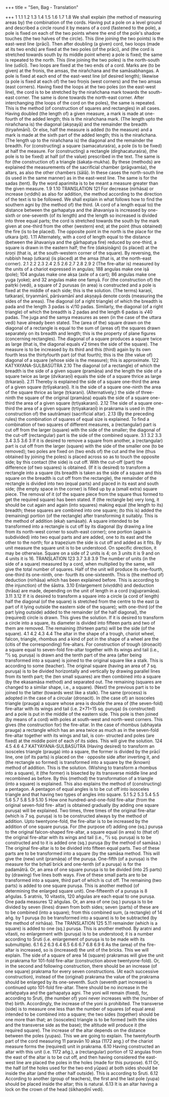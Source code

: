 +++
title = "Sen, Bag - Translation"

+++
1
1.1
1.2
1.3
1.4
1.5
1.6
1.7
1.8
We shall explain (the method of measuring areas by) the combination of the cords.
Having put a pole on a level ground and described a circle round it by means of a cord (fastened to the pole), a pole is fixed on each of the two points where the end of the pole's shadow touches (the two halves of the circle). This (line joining the two points) is the east-west line (prācī). Then after doubling (a given) cord, two loops (made at its two ends) are fixed at the two poles (of the prāci), and (the cord is stretched towards south by its middle point where) a pole is fixed; the same is repeated to the north. This (line joining the two poles) is the north-south line (udīcī).
Two loops are fixed at the two ends of a cord. Marks are (to be given) at the fronis, the amsas, the nirañchana and the samāsabhangas. A pole is fixed at each end of the east-west line (of desired length); likewise (a pole is fixed at each of) the two froņis (west corners) and the two amsas (east corners). Having fixed the loops at the two poles (on the east-west line), the cord is to be stretched by the nirañchana mark towards the south-east corner. The same is done towards the north-east corner. After interchanging (the loops of the cord on the poles), the same is repeated. This is the method (of construction of squares and rectangles) in all cases.
Having doubled (the length of) a given measure, a mark is made at one- fourth of the added length; this is the nirañchana mark. (The length upto the nirañchana is) the diagonal (akṣṇayā) and the remainder the breadth (tiryaňmānī).
Or else, half the measure is added (to the measure) and a mark is made at the sixth part of the added length; this is the nirañchana. (The length up to the nirañchana is) the diagonal and the remainder the breadth.
For (constructing) a square (samacaturaśra), a pole (is to be fixed) at half the measure. For (constructing) a rectangle (dirghacaturaśra), (the pole is to be fixed) at half (of the value) prescribed in the text. The same is for (the construction of) a triangle (śakaṭa-mukha).
By these (methods) are explained the measurements of the sacrificial chamber (prāgvamśa), the altars, as also the other chambers (śālā). In these cases the north-south line (is used in the same manner) as in the east-west line. The same is for the sadas (tent).
By the word aparimita is to be meant a measure greater than the given
measure.
1.9
1.10
TRANSLATION
121
For decrease (nirhāsa) or increase (vṛddhi) as also for addition, the method according to the direction of the text is to be followed.
We shall explain in what follows how to find the southern agni by (the method of) the third. (A cord of a length equal to) the distance between the garhapatya and the āhavaniya is increased by one-sixth or one-seventh (of its length) and the length so increased is divided into three equal parts; the cord is stretched towards the south by the mark given at one-third from the other (western) end; at the point (thus obtained) the fire (is to be placed). The opposite point in the north is the place for the utkara (pit).
1.11 Alternately, with a cord of length equal to the distance (between the āhavaniya and the gārhapatya fire) reduced by one-third, a square is drawn in the eastern half; the fire (dakṣiṇāgni) (is placed) at the śroņi (that is, at the south-western corner of the square). By reversing, the rubbish heap (utkara) (is placed) at the amsa (that is, at the north-east corner).
2.1
2.2
2.3
2.4
2.5
2.6
2.7
2.8
2.9
2
(The fire-altar is) measured by the units of a chariot expressed in angulas; 188 angulas make one iṣā (pole); 104 angulas make one akṣa (axle of a cart); 86 angulas make one yuga (yoke); and 32 angulas make one famyā.
For (the construction of) the paitṛki (vedi), a square of 2 purusas (in area) is constructed and a pole is fixed at the middle of each side; this is the solution.
(The terms) karaṇī, tatkaraṇī, tiryanmānī, pārśvamānī and akṣṇayā denote cords (measuring the sides of the areas).
The diagonal (of a right triangle) of which the breadth is pada and the length 3 padas is √/10 padas.
Similarly, the diagonal (of a right triangle) of which the breadth is 2 padas and the length 6 padas is √40 padas.
The
juga and the samya measures as seen (in the case of the uttara vedi) have already been stated.
The (area of the) square drawn on the diagonal of a rectangle is equal to the sum of (areas of) the squares drawn separately on its breadth and length; this is the property of plane figures (concerning rectangles).
The diagonal of a square produces a square twice as large (that is, the diagonal equals √2 times the side of the square).
The measure is to be increased by its third and this (third) again by its own fourth less the thirtyfourth part (of that fourth); this is the (the value of) diagonal of a square (whose side is the measure); this is approximate.
122
KATYAYANA-SULBASŪTRA
2.10 The diagonal (of a rectangle) of which the breadth is the side of a given square (pramāṇa) and the length the side of a square twice as large (dvikaraṇī) equals the side of a square thrice as large (trkaraṇī).
2.11
Thereby is explained the side of a square one-third the area of a given square (tṛtīyakaraṇī). It is the side of a square one-ninth the area of the square thrice as large (tṛkarani). (Alternatively,) the side of three-ninth the square of the original (pramāņa) equals the side of a square one-third the area of a given square (tṛtiyakarani).
2.12 The side of a square one-third the area of a given square (tṛtiyakaraṇī) in
prakrama is used in (the construction of) the sautrāmaṇi (sacrificial altar).
2.13 (By the preceding rules) the combination of squares of equal size is explained. To find a combination of two squares of different measures, a (rectangular) part is cut off from the larger (square) with the side of the smaller; the diagonal of the cut-off (rectangular) part is the side of the combined
square.
3.1
3.2
3.3
3.4
3.5
3.6
3
If it is desired to remove a square from another, a (rectangular) part is cut off from the larger (square) with the side of the smaller one (to be removed); two poles are fixed on (two ends of) the cut and the line (thus obtained by joining the poles) is placed across so as to touch the opposite side; by this contact (the side) is cut off. With the cut-off (part) the difference (of two squares) is obtained.
(If it is desired) to transform a rectangle into a square (its breadth is taken as the side of a square and this square on the breadth is cut off from the rectangle), the remainder of the rectangle is divided into two (equal parts) and placed in its east and south side; (the empty space in the corner) is filled up by a (small extra) square piece. The removal of it (of the square piece from the square thus formed to get the required square) has been stated.
If (the rectangle be) very long, it should be cut again and again (into squares) making equal (the length to its) breadth; these squares are combined into one square; (to this is) added the (remaining) portion (of the rectangle) after transforming it suitably. This is the method of addition (ekaḥ samāsaḥ).
A square intended to be transformed into a rectangle is cut off by its diagonal (by drawing a line from its north-west corner to south-east corner); one portion (again is subdivided) into two equal parts and are added, one to its east and the other to the north; for a trapezium the side is cut off and added as it fits.
By unit measure the square unit is to be understood. On specific direction, it may be otherwise.
Square on a side of 2 units is 4; on 3 units it is 9 and on 4 units it is 16.
TRANSLATION
123
3.7
3.8
3.9
The number of units (in the side of a square) measured by a cord, when multiplied by the same, will give the total number of squares.
Half of the unit will produce its one-fourth, one-third its one-ninth, one- fourth its one-sixteenth.
This is (the method of) deduction (nirhāsa) which has been explained before. This is according to (the injunction) of the śāstra.
3.10 Enlargement (vivṛddhi) and deduction (hrāsa) are made, depending on the
unit of length in a cord (rajjupramāņa).
3.11
3.12
If it is desired to transform a square into a circle (a cord of length) half the diagonal (of the square) is stretched from the centre to the east (a part of it lying outside the eastern side of the square); with one-third (of the part lying outside) added to the remainder (of the half diagonal), the (required) circle is drawn. This gives the solution.
If it is desired to transform a circle into a square, its diameter is divided into fifteen parts and two of them are removed. The remaining (thirteen parts) will be the side (of the square).
4.1
4.2
4.3
4.4
The altar in the shape of a trough, chariot wheel, falcon, triangle, rhombus and a kind of pot in the shape of a wheel are the (citis of the corresponding) fire-altars.
For construction of trough (droṇacit) a square equal to seven-fold fire-altar together with its wings and tail (i.e., 71⁄2 sq. purușa) is drawn and the tenth part of the area (after being transformed into a square) is joined to the original square like a stalk. This is according to some (teacher). The original square (having an area of 7 sq. puruşa) is to be divided horizontally and vertically by drawing parallel lines from its tenth part; the (ten small squares) are then combined into a square (by the ekasamāsa method) and separated out. The remaining (squares are changed to a similar shape, i.e., a square). (Next) the previous part is to be joined to the latter (towards west like a stalk). The same (process) is adopted in the case of a circular (droṇacit).
In (the case of) an isosceles triangle (prauga) a square whose area is double the area of (the seven-fold) fire-altar with its wings and tail (i.e. 2×71=15 sq. puruşa) (is constructed) and a pole is put in the middle of the eastern side. This pole is then joined (by means of a cord) with poles at south-west and north-west corners. This gives (the construction for) the fire-altar.
In the case of rhombus (ubhayata prauga) a rectangle which has an area twice as much as in the seven-fold fire-altar together with its wings and tail, is con- structed and poles (are fixed) at the middle point of each of its sides. This will give the solution.
124
4.5
4.6
4.7
KATYAYANA-SULBASŪTRA
(Having desired) to transform an isosceles triangle (prauga) into a square, the former is divided by the prācī line, one (of its parts) is placed on the · opposite side after inverting it, and (the rectangle so formed) is transformed into a square by the (known) method of addition. This is the solution.
(Wishing to transform a rhombus into a square), it (the former) is bisected by its transverse middle line and recombined as before.
By this (method) the transformation of a triangle (into a square) is explained. This also explains the method of (constructing) a pentagon. A pentagon of equal angles is to be cut off into isosceles triangle and that having two types of angles into square.
5.1
5.2
5.3
5.4
5.5
5.6
5.7
5.8
5.9
5.10
5
How one hundred-and-one-fold fire-altar (from the original seven-fold fire- altar) is obtained gradually (by adding one square purușa) will be explained.
Two times, three times of the original fire-altar (which is 7 sq. purușa) is to be constructed always by the method of addition.
Upto twentyone-fold, the fire-altar is to be increased by the addition of one square purușa.
For (the purpose of) adding one (sq.) purușa to the original falcon-shaped fire-altar, a square equal (in area) to (that of) the original fire-altar with its wings and tail (i.e., 71⁄2 sq. purușa) is to be constructed and to it is added one (sq.) puruşa (by the method of samāsa.)
The original fire-altar is to be divided into fifteen equal parts. Two of these parts are to be transformed into a square (by the samāsa method. This will give the (new) unit (pramāņa) of the purușa.
One-fifth (of a purușa) is the measure for the bṛhatī brick and one-tenth (of a purușa) is for the padamātrā.
Or, an area of one square purușa is to be divided (into 25 parts) by (drawing) five lines both ways. Five of these small parts are to be transformed into a square, third part of which is cut off. The remaining (two parts) is added to one square purușa. This is another method (of determining the enlarged square unit).
One-fifteenth of a purușa is 8 añgulas.
5 aratnis, 10 vitastis, 120 añgulas are each equal to one purușa. One pada measures 12 añgulas.
Or, an area of one (sq.) puruşa is to be divided by seven (lines) drawn from both sides; seven (parts) of these are to be combined (into a square); from this combined sum, (a rectangle) of 14 añg. by 1 puruşa (to be transformed into a square) is to be subtracted (by the method of nirhāsa). The
TRANSLATION
125
5.11
remainder (which is a square) is added to one (sq.) purușa. This is another method.
By aratni and vitasti, no enlargement with (purușa) is to be understood; it is a number according to Śruti (i.e. enlargement of puruşa is to be made with its submultiple).
6.1
6.2
6.3
6.4
6.5
6.6
6.7
6.8
6.9
6
As the (area) of the fire-altar is increased, so is (increased) the unit of the bricks. This we will explain.
The side of a square of area 14 (square) prakramas will give the unit in prakrama for 101-fold fire-altar (construction above twentyone-fold).
Or, in the second and following construction, there should be an increase (of one square) prakrama for every seven constructions.
(At each successive construction), instead of the (original) prakrama the value of the prakrama should be enlarged by its one-seventh.
Such (seventh part increase) is continued upto 101-fold fire-altar.
There should be no increase in the antaḥpatya and the garhapatya agni. The yoni will remain (fixed), for, according to Śruti, (the number of) yoni never increases with the (number of the) birth. Accordingly, the increase of the yoni is prohibited.
The transverse (side) is to measure one less than the number of squares (of equal area) intended to be combined into a square; the two sides (together) should be one more than that; an (isosceles) triangle is to be formed (with the sides and the transverse side as the base); the altitude will produce it (the required square).
The increase of the altar depends on the distance between the poles (yupas). This we are going to explain.
The twentyfourth part of the cord measuring 11 paravān 10 akṣa (1172 ang.) of the chariot measure forms the (required) unit in prakrama.
6.10 Having constructed an altar with this unit (i.e. 1172 añg.), a (rectangular) portion of 12 angulas from the east of the altar is to be cut off, and then having considered the east-west line are placed the poles in the holes (made for this purpose).
6.11
Or, the half (of the holes used for the two end yūpas) at both sides should be inside the altar (and the other half outside). This is according to Śruti.
6.12 According to another (group of teachers), the first and the last pole (yupa)
should be placed inside the altar; this is natural.
6.13 It is an altar having a lock on the crown of the head (śikhaṇḍinī vedi).
